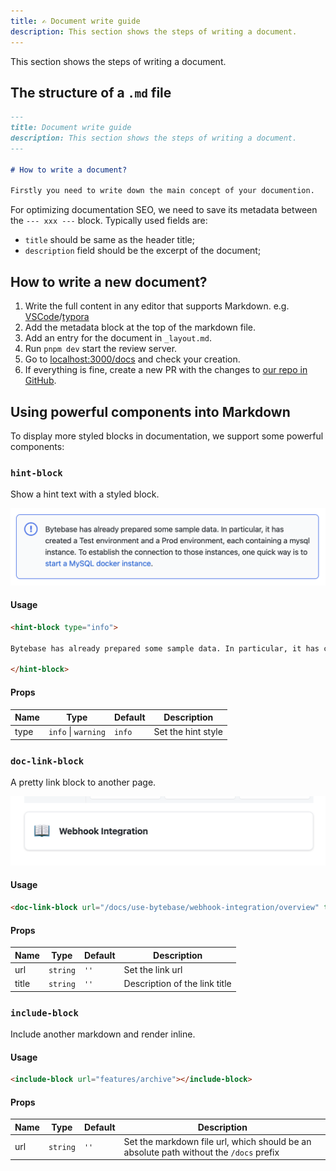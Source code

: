 ```yaml
---
title: ✍️ Document write guide
description: This section shows the steps of writing a document.
---
```


This section shows the steps of writing a document.

## The structure of a `.md` file

```markdown
---
title: Document write guide
description: This section shows the steps of writing a document.
---

# How to write a document?

Firstly you need to write down the main concept of your documention.
```

For optimizing documentation SEO, we need to save its metadata between the `--- xxx ---` block. Typically used fields are:

- `title` should be same as the header title;
- `description` field should be the excerpt of the document;

## How to write a new document?

1. Write the full content in any editor that supports Markdown. e.g. [VSCode](https://code.visualstudio.com/)/[typora](https://typora.io/)
2. Add the metadata block at the top of the markdown file.
3. Add an entry for the document in `_layout.md`.
4. Run `pnpm dev` start the review server.
5. Go to [localhost:3000/docs](http://localhost:3000/docs) and check your creation.
6. If everything is fine, create a new PR with the changes to [our repo in GitHub](https://github.com/bytebase/bytebase.com).

## Using powerful components into Markdown

To display more styled blocks in documentation, we support some powerful components:

### `hint-block`

Show a hint text with a styled block.

![hint-block-example](/static/docs-assets/hint-block-example.png)

#### Usage

```markdown
<hint-block type="info">

Bytebase has already prepared some sample data. In particular, it has created a Test environment and a Prod environment, each containing a mysql instance. To establish the connection to those instances, one quick way is to [start a MySQL docker instance](#start-a-mysql-docker-instance-for-testing).

</hint-block>
```

#### Props

| Name | Type                | Default | Description        |
| ---- | ------------------- | ------- | ------------------ |
| type | `info` \| `warning` | `info`  | Set the hint style |

### `doc-link-block`

A pretty link block to another page.

![doc-link-block-example](/static/docs-assets/doc-link-block-example.png)

#### Usage

```markdown
<doc-link-block url="/docs/use-bytebase/webhook-integration/overview" title="Webhook Integration"></doc-link-block>
```

#### Props

| Name  | Type     | Default | Description                   |
| ----- | -------- | ------- | ----------------------------- |
| url   | `string` | `''`    | Set the link url              |
| title | `string` | `''`    | Description of the link title |

### `include-block`

Include another markdown and render inline.

#### Usage

```markdown
<include-block url="features/archive"></include-block>
```

#### Props

| Name | Type     | Default | Description                                                                            |
| ---- | -------- | ------- | -------------------------------------------------------------------------------------- |
| url  | `string` | `''`    | Set the markdown file url, which should be an absolute path without the `/docs` prefix |
